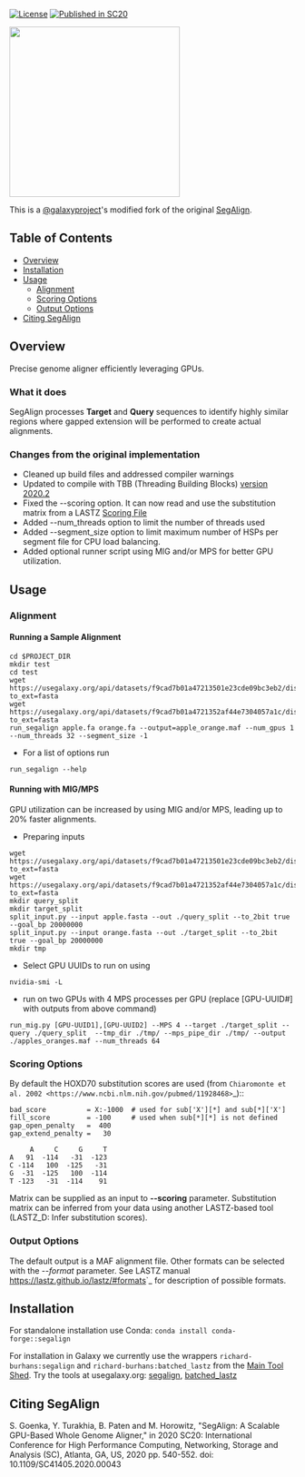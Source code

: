 [license-badge]: https://img.shields.io/badge/License-MIT-yellow.svg 
[license-link]: https://opensource.org/licenses/MIT

[![License][license-badge]][license-link]
[![Published in SC20](https://img.shields.io/badge/published%20in-SC20-blue.svg)](https://doi.ieeecomputersociety.org/10.1109/SC41405.2020.00043)

<img src="logo.png" width="300">

This is a [@galaxyproject](https://github.com/galaxyproject)'s modified fork of the original [SegAlign](https://github.com/gsneha26/SegAlign). 

## Table of Contents

- [Overview](#overview)
- [Installation](#installation)
- [Usage](#usage)
  - [Alignment](#alignment)
  - [Scoring Options](#scoring)
  - [Output Options](#output)
- [Citing SegAlign](#cite_segalign)

## <a name="overview"></a> Overview

Precise genome aligner efficiently leveraging GPUs.

### <a name="what"></a> What it does

SegAlign processes **Target** and **Query** sequences to identify highly similar regions where gapped extension will be performed to create actual alignments. 

### <a name="changes"></a> Changes from the original implementation

- Cleaned up build files and addressed compiler warnings
- Updated to compile with TBB (Threading Building Blocks) [version 2020.2](https://github.com/oneapi-src/oneTBB/releases/tag/v2020.2)
- Fixed the --scoring option. It can now read and use the substitution matrix from a LASTZ [Scoring File](https://lastz.github.io/lastz/#fmt_scoring)
- Added --num_threads option to limit the number of threads used
- Added --segment_size option to limit maximum number of HSPs per segment file for CPU load balancing.
- Added optional runner script using MIG and/or MPS for better GPU utilization.

## <a name="usage"></a> Usage

### <a name="alignment"></a>Alignment

#### Running a Sample Alignment
```
cd $PROJECT_DIR
mkdir test
cd test
wget https://usegalaxy.org/api/datasets/f9cad7b01a47213501e23cde09bc3eb2/display?to_ext=fasta 
wget https://usegalaxy.org/api/datasets/f9cad7b01a4721352af44e7304057a1c/display?to_ext=fasta 
run_segalign apple.fa orange.fa --output=apple_orange.maf --num_gpus 1 --num_threads 32 --segment_size -1
```
* For a list of options run
```
run_segalign --help
```
#### Running with MIG/MPS 
GPU utilization can be increased by using MIG and/or MPS, leading up to 20% faster alignments.
* Preparing inputs
```
wget https://usegalaxy.org/api/datasets/f9cad7b01a47213501e23cde09bc3eb2/display?to_ext=fasta 
wget https://usegalaxy.org/api/datasets/f9cad7b01a4721352af44e7304057a1c/display?to_ext=fasta
mkdir query_split
mkdir target_split
split_input.py --input apple.fasta --out ./query_split --to_2bit true --goal_bp 20000000
split_input.py --input orange.fasta --out ./target_split --to_2bit true --goal_bp 20000000
mkdir tmp
```
* Select GPU UUIDs to run on using
```
nvidia-smi -L
```
* run on two GPUs with 4 MPS processes per GPU (replace [GPU-UUID#] with outputs from above command)
```
run_mig.py [GPU-UUID1],[GPU-UUID2] --MPS 4 --target ./target_split --query ./query_split  --tmp_dir ./tmp/ --mps_pipe_dir ./tmp/ --output ./apples_oranges.maf --num_threads 64
```


### <a name="scoring"></a>Scoring Options

By default the HOXD70 substitution scores are used (from `Chiaromonte et al. 2002 <https://www.ncbi.nlm.nih.gov/pubmed/11928468>`_)::

    bad_score          = X:-1000  # used for sub['X'][*] and sub[*]['X']
    fill_score         = -100     # used when sub[*][*] is not defined
    gap_open_penalty   =  400
    gap_extend_penalty =   30

         A     C     G     T
    A   91  -114   -31  -123
    C -114   100  -125   -31
    G  -31  -125   100  -114
    T -123   -31  -114    91

Matrix can be supplied as an input to **--scoring** parameter. Substitution matrix can be inferred from your data using another LASTZ-based tool (LASTZ_D: Infer substitution scores).

### <a name="output"></a>Output Options

The default output is a MAF alignment file. Other formats can be selected with the *--format* parameter.  See LASTZ manual <https://lastz.github.io/lastz/#formats>`_ for description of possible formats.

## <a name="installation"></a> Installation

For standalone installation use Conda: `conda install conda-forge::segalign`

For installation in Galaxy we currently use the wrappers `richard-burhans:segalign` and `richard-burhans:batched_lastz` from the [Main Tool Shed](https://toolshed.g2.bx.psu.edu/).
Try the tools at usegalaxy.org: [segalign](https://usegalaxy.org/root?tool_id=toolshed.g2.bx.psu.edu/repos/richard-burhans/segalign/segalign/), [batched_lastz](https://usegalaxy.org/root?tool_id=toolshed.g2.bx.psu.edu/repos/richard-burhans/batched_lastz/batched_lastz/)

## <a name="cite_segalign"></a> Citing SegAlign

S. Goenka, Y. Turakhia, B. Paten and M. Horowitz,  "SegAlign: A Scalable GPU-Based Whole Genome Aligner," in 2020 SC20: International Conference for High Performance Computing, Networking, Storage and Analysis (SC), Atlanta, GA, US, 2020 pp. 540-552. doi: 10.1109/SC41405.2020.00043
